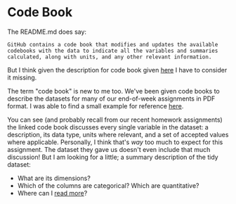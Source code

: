 # Code Book

The README.md does say:

    GitHub contains a code book that modifies and updates the available
    codebooks with the data to indicate all the variables and summaries
    calculated, along with units, and any other relevant information.

But I think given the description for code book given
[here](https://github.com/jtleek/datasharing) I have to consider it
missing.

The term "code book" is new to me too. We've been given code books to
describe the datasets for many of our end-of-week assignments in PDF
format. I was able to find a small example for reference
[here](https://health.ucdavis.edu/cancer/research/sharedresources/biostatistics/pdf/Sample-Code-Book.pdf).

You can see (and probably recall from our recent homework assignments)
the linked code book discusses every single variable in the dataset: a
description, its data type, units where relevant, and a set of accepted
values where applicable. Personally, I think that's *way* too much to expect
for this assignment. The dataset they gave us doesn't even include that much
discussion! But I am looking for a little; a summary description of the tidy
dataset:

* What are its dimensions?
* Which of the columns are categorical? Which are quantitative?
* Where can I [read more](https://archive.ics.uci.edu/ml/datasets/human+activity+recognition+using+smartphones)?
